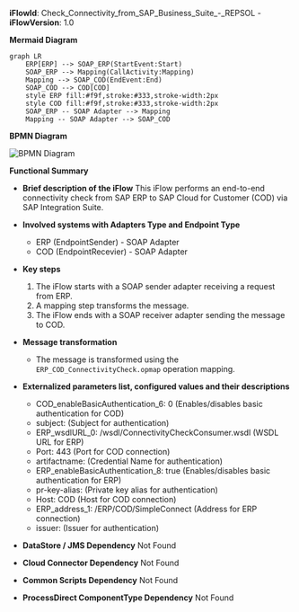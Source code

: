 **iFlowId**: Check_Connectivity_from_SAP_Business_Suite_-_REPSOL - **iFlowVersion**: 1.0

**Mermaid Diagram**
```mermaid
graph LR
    ERP[ERP] --> SOAP_ERP(StartEvent:Start)
    SOAP_ERP --> Mapping(CallActivity:Mapping)
    Mapping --> SOAP_COD(EndEvent:End)
    SOAP_COD --> COD[COD]
    style ERP fill:#f9f,stroke:#333,stroke-width:2px
    style COD fill:#f9f,stroke:#333,stroke-width:2px
    SOAP_ERP -- SOAP Adapter --> Mapping
    Mapping -- SOAP Adapter --> SOAP_COD
```
**BPMN Diagram**

![BPMN Diagram](./Check_Connectivity_from_SAP_Business_Suite_-_REPSOL-1.0.3.png "BPMN Diagram")

**Functional Summary**
- **Brief description of the iFlow**
  This iFlow performs an end-to-end connectivity check from SAP ERP to SAP Cloud for Customer (COD) via SAP Integration Suite.

- **Involved systems with Adapters Type and Endpoint Type**
    - ERP (EndpointSender) - SOAP Adapter
    - COD (EndpointRecevier) - SOAP Adapter

- **Key steps**
    1. The iFlow starts with a SOAP sender adapter receiving a request from ERP.
    2. A mapping step transforms the message.
    3. The iFlow ends with a SOAP receiver adapter sending the message to COD.

- **Message transformation**
    - The message is transformed using the `ERP_COD_ConnectivityCheck.opmap` operation mapping.

- **Externalized parameters list, configured values and their descriptions**
    - COD_enableBasicAuthentication_6: 0 (Enables/disables basic authentication for COD)
    - subject:  (Subject for authentication)
    - ERP_wsdlURL_0: /wsdl/ConnectivityCheckConsumer.wsdl (WSDL URL for ERP)
    - Port: 443 (Port for COD connection)
    - artifactname:  (Credential Name for authentication)
    - ERP_enableBasicAuthentication_8: true (Enables/disables basic authentication for ERP)
    - pr-key-alias:  (Private key alias for authentication)
    - Host: COD (Host for COD connection)
    - ERP_address_1: /ERP/COD/SimpleConnect (Address for ERP connection)
    - issuer:  (Issuer for authentication)

- **DataStore / JMS Dependency**
  Not Found

- **Cloud Connector Dependency**
  Not Found

- **Common Scripts Dependency**
  Not Found

- **ProcessDirect ComponentType Dependency**
  Not Found